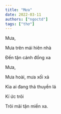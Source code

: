 ```yaml
---
title: "Mưa"
date: 2022-03-11
authors: ["ngoctd"]
tags: ["thơ"]
---
```


Mưa,

Mưa trên mái hiên nhà

Đến tận cánh đồng xa

Mưa,

Mưa hoài, mưa xối xả

Kìa ai đang thả thuyền lá

Kí ức trôi

Trôi mãi tận miền xa.